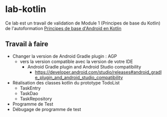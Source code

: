 # lab-kotlin

Ce lab est un travail de validation de Module 1 (Principes de base du Kotlin) de l'autoformation 
[Principes de base d'Android en Kotlin](https://github.com/labs-mobile/autoformation-android-kotlin)  

## Travail à faire 

- Changer la version de Android Gradle plugin : AGP 
  - vers la version compatible avec la version de votre IDE
    - Android Gradle plugin and Android Studio compatibility
      - https://developer.android.com/studio/releases#android_gradle_plugin_and_android_studio_compatibility
- Réalisation des classes kotlin du prototype TodoList
  - TaskEntry
  - TaskDao
  - TaskRepository
- Programme de Test
- Débugage de programme de test



